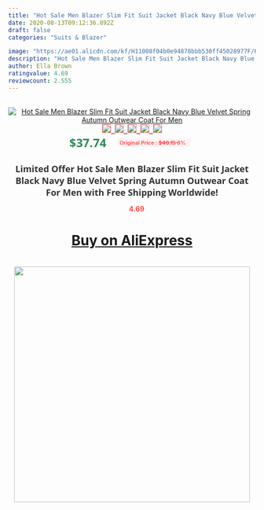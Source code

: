 ```yaml
---
title: "Hot Sale Men Blazer Slim Fit Suit Jacket Black Navy Blue Velvet Spring Autumn Outwear Coat For Men"
date: 2020-08-13T09:12:36.892Z
draft: false
categories: "Suits & Blazer"

image: "https://ae01.alicdn.com/kf/H11008f04b0e94878bbb530ff45028977F/Hot-Sale-Men-Blazer-Slim-Fit-Suit-Jacket-Black-Navy-Blue-Velvet-Spring-Autumn-Outwear-Coat.jpg"
description: "Hot Sale Men Blazer Slim Fit Suit Jacket Black Navy Blue Velvet Spring Autumn Outwear Coat For Men"
author: Ella Brown
ratingvalue: 4.69
reviewcount: 2.555
---
```

<br>
<div style="text-align: center;">
<a href="https://s.click.aliexpress.com/e/_A0oehn" target="_blank" rel="nofollow noopener noreferrer"><img alt="Hot Sale Men Blazer Slim Fit Suit Jacket Black Navy Blue Velvet Spring Autumn Outwear Coat For Men" class="magnifier-image" src="https://ae01.alicdn.com/kf/H11008f04b0e94878bbb530ff45028977F/Hot-Sale-Men-Blazer-Slim-Fit-Suit-Jacket-Black-Navy-Blue-Velvet-Spring-Autumn-Outwear-Coat.jpg_640x640.jpg">
<br>
<img style="border:1px solid salmon" src="https://ae01.alicdn.com/kf/H11008f04b0e94878bbb530ff45028977F/Hot-Sale-Men-Blazer-Slim-Fit-Suit-Jacket-Black-Navy-Blue-Velvet-Spring-Autumn-Outwear-Coat.jpg_120x120.jpg">&nbsp;&nbsp;<img style="border:1px solid salmon" src="https://ae01.alicdn.com/kf/He7e6ec98982c4e1fb88b78a7e2229d54W/Hot-Sale-Men-Blazer-Slim-Fit-Suit-Jacket-Black-Navy-Blue-Velvet-Spring-Autumn-Outwear-Coat.jpg_120x120.jpg">&nbsp;&nbsp;<img style="border:1px solid salmon" src="https://ae01.alicdn.com/kf/He7def2052fc44dcd8cea3b84ce5ce6aer/Hot-Sale-Men-Blazer-Slim-Fit-Suit-Jacket-Black-Navy-Blue-Velvet-Spring-Autumn-Outwear-Coat.jpg_120x120.jpg">&nbsp;&nbsp;<img style="border:1px solid salmon" src="https://ae01.alicdn.com/kf/H91971e1cb5aa47f9b1a6d4b08c835bd11/Hot-Sale-Men-Blazer-Slim-Fit-Suit-Jacket-Black-Navy-Blue-Velvet-Spring-Autumn-Outwear-Coat.jpg_120x120.jpg">&nbsp;&nbsp;<img style="border:1px solid salmon" src="https://ae01.alicdn.com/kf/Hd3d0931481334ce4b2bc1eeadc11a4f6l/Hot-Sale-Men-Blazer-Slim-Fit-Suit-Jacket-Black-Navy-Blue-Velvet-Spring-Autumn-Outwear-Coat.jpg_120x120.jpg"></a></div><br0>
<div style="text-align: center;"><span style="background-color: white; border: 0px; box-sizing: border-box; color: seagreen; display: inline-block; font-family: &quot;open sans&quot; , &quot;arial&quot; , &quot;helvetica&quot; , sans-serif , &quot;heiti&quot;; font-size: 24px; font-stretch: inherit; font-weight: 700; line-height: inherit; margin: 0px 10px 0px 0px; padding: 0px; vertical-align: middle;">$37.74 </span>
<span style="background: rgb(255 , 241 , 241); border-radius: 3px; border: 0px; box-sizing: border-box; color: #ff4747; display: inline-block; font-family: inherit; font-size: 12px; font-stretch: inherit; font-style: inherit; font-variant: inherit; font-weight: 600; line-height: inherit; margin: 0px; padding: 2px 5px; transform: scale(0.9); vertical-align: middle;">Original Price : <b style="text-decoration: line-through;">$40.15 </b> 6%&nbsp;&nbsp;</span></div>
<h1 style="color: #333333; display: inline-block; font-family: &quot;open sans&quot; , &quot;arial&quot; , &quot;helvetica&quot; , sans-serif , &quot;heiti&quot;; font-size: 18px; font-stretch: inherit; font-weight: 700; text-align: center;">Limited Offer Hot Sale Men Blazer Slim Fit Suit Jacket Black Navy Blue Velvet Spring Autumn Outwear Coat For Men with Free Shipping Worldwide!</h1>
<div style="color: #ff4747; text-align: center;">
<img src="https://4.bp.blogspot.com/-M0ZcTcb-5uY/XleCXlxnR4I/AAAAAAAAAEc/OrjgMkXV1oMQFaCRZj5HQwOCBcu3w1FegCPcBGAYYCw/s1600/star.png" style="height: 15px;">&nbsp;<b>4.69</b></div>
<div class="button_cont" align="center"><a class="buynow_a" href="https://s.click.aliexpress.com/e/_A0oehn" target="_blank" rel="nofollow noopener noreferrer"><H1>Buy on AliExpress</H1></a></div><br>
<div class="separator" style="clear: both; text-align: center;">
<img src="https://lh3.googleusercontent.com/-pTy5HemUv9M/XlePHvY0dAI/AAAAAAAAAE4/0nX5iRUoIWY8eMW9Dpxeirr157OZliDIgCLcBGAsYHQ/s1600/badge.gif" width="480">
</div>

